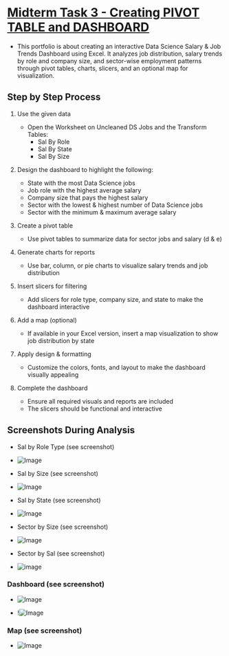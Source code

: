 # [Midterm Task 3 - Creating PIVOT TABLE and DASHBOARD](https://github.com/user-attachments/files/19253313/ZEB.xlsx)
- This portfolio is about creating an interactive Data Science Salary & Job Trends Dashboard using Excel. It analyzes job distribution, salary trends by role and company size, and sector-wise employment patterns through pivot tables, charts, slicers, and an optional map for visualization.
## Step by Step Process

1. Use the given data  
   - Open the Worksheet on Uncleaned DS Jobs and the Transform Tables:  
     - Sal By Role  
     - Sal By State  
     - Sal By Size  

2. Design the dashboard to highlight the following:  
   - State with the most Data Science jobs  
   - Job role with the highest average salary  
   - Company size that pays the highest salary  
   - Sector with the lowest & highest number of Data Science jobs  
   - Sector with the minimum & maximum average salary  

3. Create a pivot table  
   - Use pivot tables to summarize data for sector jobs and salary (d & e)  

4. Generate charts for reports  
   - Use bar, column, or pie charts to visualize salary trends and job distribution  

5. Insert slicers for filtering  
   - Add slicers for role type, company size, and state to make the dashboard interactive  

6. Add a map (optional)  
   - If available in your Excel version, insert a map visualization to show job distribution by state  

7. Apply design & formatting  
   - Customize the colors, fonts, and layout to make the dashboard visually appealing  

8. Complete the dashboard  
   - Ensure all required visuals and reports are included  
   - The slicers should be functional and interactive

## Screenshots During Analysis
- Sal by Role Type (see screenshot)
- ![Image](https://github.com/user-attachments/assets/96cfc59c-b9ff-4dce-b0aa-724f3769f57d)

- Sal by Size (see screenshot)
- ![Image](https://github.com/user-attachments/assets/c788e591-555a-4880-8bd8-d2498c06a322)
  
- Sal by State (see screenshot)
- ![Image](https://github.com/user-attachments/assets/81b93d30-d68d-45f6-802d-44b18c795427)

- Sector by Size (see screenshot) 
- ![Image](https://github.com/user-attachments/assets/0c86cc1c-3731-47d4-bdc9-f452ddeb068d)

- Sector by Sal (see screenshot)
- ![image](https://github.com/user-attachments/assets/ac089a05-69e6-4ac3-9897-768850fd5cfa)


### Dashboard (see screenshot)
- ![Image](https://github.com/user-attachments/assets/b32d13eb-ce56-4c9d-9413-abb502e32b64)

- !![Image](https://github.com/user-attachments/assets/a775dd12-df58-4f11-a1d6-26fe5798b40c)


### Map (see screenshot)
- ![Image](https://github.com/user-attachments/assets/a29b9ab8-f7b4-4c01-9573-f6f4a40560a7)
